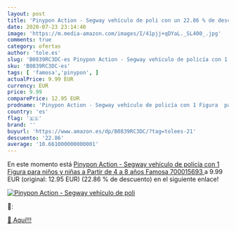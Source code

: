 ```yaml
---
layout: post
title: 'Pinypon Action - Segway vehículo de poli con un 22.86 % de descuento'
date: 2020-07-23 23:14:40
image: 'https://m.media-amazon.com/images/I/41pjj+qDYaL._SL400_.jpg'
comments: true
category: ofertas
author: 'tole.es'
slug: 'B0839RC3DC-es Pinypon Action - Segway vehículo de policía con 1 Figura...'
sku: 'B0839RC3DC-es'
tags: [ 'famosa','pinypon', ]
actualPrice: 9.99 EUR
currency: EUR
price: 9.99
comparePrice: 12.95 EUR
prodname: 'Pinypon Action - Segway vehículo de policía con 1 Figura  para niños y niñas a Partir de 4 a 8 años   Famosa 700015693 '
country: 'es'
flag: '🇪🇸'
brand: ''
buyurl: 'https://www.amazon.es/dp/B0839RC3DC/?tag=tolees-21'
descuento: '22.86'
average: '10.661000000000001'
---
```


En este momento está [Pinypon Action - Segway vehículo de policía con 1 Figura  para niños y niñas a Partir de 4 a 8 años   Famosa 700015693 ](https://www.amazon.es/dp/B0839RC3DC/?tag=tolees-21) a 9.99 EUR (original: 12.95 EUR) (22.86 %  de descuento) en el siguiente enlace!

[![Pinypon Action - Segway vehículo de poli](https://m.media-amazon.com/images/I/41pjj+qDYaL._SL400_.jpg)](https://www.amazon.es/dp/B0839RC3DC/?tag=tolees-21)

🔎:


[🛒 Aquí!!!](https://www.amazon.es/dp/B0839RC3DC/?tag=tolees-21)
